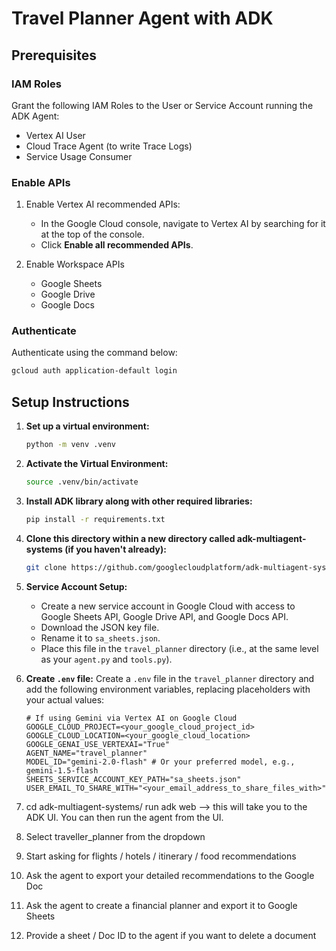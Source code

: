 # Travel Planner Agent with ADK

## Prerequisites

### IAM Roles
Grant the following IAM Roles to the User or Service Account running the ADK Agent:
*   Vertex AI User
*   Cloud Trace Agent (to write Trace Logs)
*   Service Usage Consumer 

### Enable APIs
1.  Enable Vertex AI recommended APIs:
    *   In the Google Cloud console, navigate to Vertex AI by searching for it at the top of the console.
    *   Click **Enable all recommended APIs**.

2. Enable Workspace APIs
    * Google Sheets
    * Google Drive
    * Google Docs

### Authenticate
Authenticate using the command below:
```bash
gcloud auth application-default login
```

## Setup Instructions

1.  **Set up a virtual environment:**
    ```bash
    python -m venv .venv
    ```

2.  **Activate the Virtual Environment:**
    ```bash
    source .venv/bin/activate
    ```

3.  **Install ADK library along with other required libraries:**
    ```bash
    pip install -r requirements.txt
    ```

4.  **Clone this directory within a new directory called adk-multiagent-systems (if you haven't already):**
    ```bash
    git clone https://github.com/googlecloudplatform/adk-multiagent-systems.git
    ```

5.  **Service Account Setup:**
    *   Create a new service account in Google Cloud with access to Google Sheets API, Google Drive API, and Google Docs API.
    *   Download the JSON key file.
    *   Rename it to `sa_sheets.json`.
    *   Place this file in the `travel_planner` directory (i.e., at the same level as your `agent.py` and `tools.py`).

6.  **Create `.env` file:**
    Create a `.env` file in the `travel_planner` directory and add the following environment variables, replacing placeholders with your actual values:
    ```env
    # If using Gemini via Vertex AI on Google Cloud
    GOOGLE_CLOUD_PROJECT=<your_google_cloud_project_id>
    GOOGLE_CLOUD_LOCATION=<your_google_cloud_location>
    GOOGLE_GENAI_USE_VERTEXAI="True"
    AGENT_NAME="travel_planner"
    MODEL_ID="gemini-2.0-flash" # Or your preferred model, e.g., gemini-1.5-flash
    SHEETS_SERVICE_ACCOUNT_KEY_PATH="sa_sheets.json"
    USER_EMAIL_TO_SHARE_WITH="<your_email_address_to_share_files_with>"
    ```
7. cd adk-multiagent-systems/
run adk web --> this will take you to the ADK UI. You can then run the agent from the UI.

8. Select traveller_planner from the dropdown

9. Start asking for flights / hotels / itinerary / food recommendations

10. Ask the agent to export your detailed recommendations to the Google Doc

11. Ask the agent to create a financial planner and export it to Google Sheets

12. Provide a sheet / Doc ID to the agent if you want to delete a document
